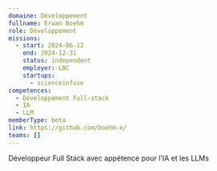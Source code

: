 ```yaml
---
domaine: Développement
fullname: Erwan Boehm
role: Développement
missions:
  - start: 2024-06-12
    end: 2024-12-31
    status: independent
    employer: LBC
    startups:
      - scienceinfuse
competences:
  - Développement Full-stack
  - IA
  - LLM
memberType: beta
link: https://github.com/boehm-e/
teams: []
---
```

Développeur Full Stack avec appétence pour l'IA et les LLMs